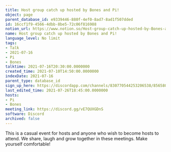 ```yaml
---
title: Host group catch up hosted by Bones and Pi!
object: page
parent_database_id: e9339446-880f-4ef0-8ad7-8ad1f507dded
id: 16ccf1f9-4566-4dbb-8be5-72c06f816988
notion_url: https://www.notion.so/Host-group-catch-up-hosted-by-Bones-and-Pi-16ccf1f945664dbb8be572c06f816988
name: Host group catch up hosted by Bones and Pi!
language_level: No limit
tags:
- Talk
- 2021-07-16
- Pi
- Bones
talktime: 2021-07-16T20:30:00.0000000
created_time: 2021-07-10T14:50:00.0000000
indexDate: 2021-07-16
parent_type: database_id
sign_up_here: https://discordapp.com/channels/830770544253206538/856580095464046620/863309109738078228
last_edited_time: 2021-07-26T18:45:00.0000000
hosts:
- Pi
- Bones
meeting_link: https://discord.gg/vE7QUXGDnS
software: Discord
archived: false
---
```


This is a casual event for hosts and anyone who wish to become hosts to attend.  We share, laugh and grow together in these meetings.  Make yourself comfortable!






